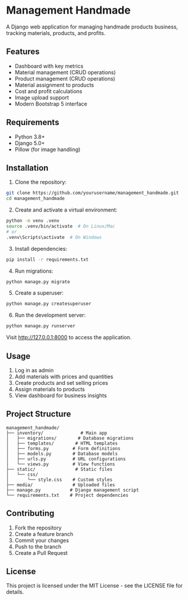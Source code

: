 # Management Handmade

A Django web application for managing handmade products business, tracking materials, products, and profits.

## Features

- Dashboard with key metrics
- Material management (CRUD operations)
- Product management (CRUD operations)
- Material assignment to products
- Cost and profit calculations
- Image upload support
- Modern Bootstrap 5 interface

## Requirements

- Python 3.8+
- Django 5.0+
- Pillow (for image handling)

## Installation

1. Clone the repository:
```bash
git clone https://github.com/yourusername/management_handmade.git
cd management_handmade
```

2. Create and activate a virtual environment:
```bash
python -m venv .venv
source .venv/bin/activate  # On Linux/Mac
# or
.venv\Scripts\activate  # On Windows
```

3. Install dependencies:
```bash
pip install -r requirements.txt
```

4. Run migrations:
```bash
python manage.py migrate
```

5. Create a superuser:
```bash
python manage.py createsuperuser
```

6. Run the development server:
```bash
python manage.py runserver
```

Visit http://127.0.0.1:8000 to access the application.

## Usage

1. Log in as admin
2. Add materials with prices and quantities
3. Create products and set selling prices
4. Assign materials to products
5. View dashboard for business insights

## Project Structure

```
management_handmade/
├── inventory/              # Main app
│   ├── migrations/        # Database migrations
│   ├── templates/        # HTML templates
│   ├── forms.py         # Form definitions
│   ├── models.py        # Database models
│   ├── urls.py          # URL configurations
│   └── views.py         # View functions
├── static/               # Static files
│   └── css/
│       └── style.css    # Custom styles
├── media/               # Uploaded files
├── manage.py           # Django management script
└── requirements.txt    # Project dependencies
```

## Contributing

1. Fork the repository
2. Create a feature branch
3. Commit your changes
4. Push to the branch
5. Create a Pull Request

## License

This project is licensed under the MIT License - see the LICENSE file for details.

